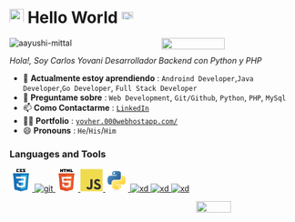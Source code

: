 <h1><img src="https://imgur.com/CTPzCrS.gif" height=25px width=25px> Hello World <img src="https://imgur.com/TFzFv3D.gif" height=20px width=20px></h1>
<img src="https://imgur.com/Z9n1y5S.gif" height=47% width=47% align="right">
<p align="left"> <img src="https://komarev.com/ghpvc/?username=aayushi-mittal" alt="aayushi-mittal" /> </p>

<p><i>Hola!, Soy Carlos Yovani Desarrollador Backend con Python y PHP</i></p>
<ul>
<li> 🌱 <b>Actualmente estoy aprendiendo</b> : <code>Androind Developer</code>,<code>Java Developer</code>,<code>Go Developer</code>, <code>Full Stack Developer</code></li>
<li> 💬 <b>Preguntame sobre</b> : <code>Web Development</code>, <code>Git/Github</code>, <code>Python</code>, <code>PHP</code>, <code>MySql</code></li>
<li> 📫 <b>Como Contactarme</b> : <code><a href="https://www.linkedin.com/in/carlos-yovani-munoz-hernandez/">LinkedIn</a></code></li>
<li> 👩‍💻 <b>Portfolio</b> : <code><a href="https://yovher.000webhostapp.com/">yovher.000webhostapp.com/</a></code></li>
<li> 😄 <b>Pronouns</b> : <code>He</code>/<code>His</code>/<code>Him</code></li>
<!-- <li> ⚡ <b>Fun fact</b> : </li> -->
</ul>


<h3>Languages and Tools</h3>
<p align="left">   <a href="https://www.w3schools.com/css/" target="_blank"> <img src="https://raw.githubusercontent.com/devicons/devicon/master/icons/css3/css3-original-wordmark.svg" alt="css3" width="40" height="40"/> </a> <a href="https://git-scm.com/" target="_blank"> <img src="https://www.vectorlogo.zone/logos/git-scm/git-scm-icon.svg" alt="git" width="40" height="40"/> </a> <a href="https://www.w3.org/html/" target="_blank"> <img src="https://raw.githubusercontent.com/devicons/devicon/master/icons/html5/html5-original-wordmark.svg" alt="html5" width="40" height="40"/> </a> <a href="https://developer.mozilla.org/en-US/docs/Web/JavaScript" target="_blank"> <img src="https://raw.githubusercontent.com/devicons/devicon/master/icons/javascript/javascript-original.svg" alt="javascript" width="40" height="40"/> </a> <a href="https://www.python.org" target="_blank"> <img src="https://raw.githubusercontent.com/devicons/devicon/master/icons/python/python-original.svg" alt="python" width="40" height="40"/> </a> <a href="https://www.mysql.com/" target="_blank"> <img src="https://i0.wp.com/itsoftware.com.co/content/wp-content/uploads/2018/03/que-es-y-para-que-sirve-mysql-1.jpg?fit=900%2C400&ssl=1" alt="xd" width="40" height="40"/> </a> <a href="https://go.dev/" target="_blank"> <img src="https://www.kindpng.com/picc/m/599-5995612_golang-logo-hd-png-download.png" alt="xd" width="40" height="40"/> </a> <a href="https://www.php.net/" target="_blank"> <img src="https://upload.wikimedia.org/wikipedia/commons/thumb/2/27/PHP-logo.svg/330px-PHP-logo.svg.png" alt="xd" width="40" height="40"/> </a></p>


<img src="https://imgur.com/ePLe9mA.gif" align="right" height=35% width=35%>

